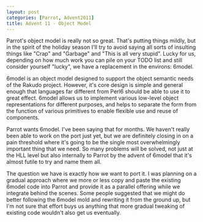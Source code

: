 ```yaml
---
layout: post
categories: [Parrot, Advent2011]
title: Advent 11 - Object Model
---
```


Parrot's object model is really not so great. That's putting things mildly,
but in the spirit of the holiday season I'll try to avoid saying all sorts of
insulting things like "Crap" and "Garbage" and "This is all very stupid". Lucky
for us, depending on how much work you can pile on your TODO list and still
consider yourself "lucky", we have a replacement in the environs: 6model.

6model is an object model designed to support the object semantic needs of the
Rakudo project. However, it's core design is simple and general enough that
languages far different from Perl6 should be able to use it to great effect.
6model allows us to implement various low-level object representations for
different purposes, and helps to separate the form from the function of various
primitives to enable flexible use and reuse of components.

Parrot wants 6model. I've been saying that for months. We haven't really been
able to work on the port just yet, but we are definitely closing in on a pain
threshold where it's going to be the single most overwhelmingly important thing
that we need. So many problems will be solved, not just at the HLL level but
also internally to Parrot by the advent of 6model that it's almost futile to
try and name them all.

The question we have is exactly how we want to port it. I was planning on a
gradual approach where we more or less copy and paste the existing 6model code
into Parrot and provide it as a parallel offering while we integrate behind the
scenes. Some people suggested that we might do better following the 6model mold
and rewriting it from the ground up, but I'm not sure that effort buys us
anything that more gradual tweaking of existing code wouldn't also get us
eventually.
